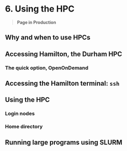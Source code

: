 # 6. Using the HPC

> **Page in Production**

## Why and when to use HPCs

## Accessing Hamilton, the Durham HPC

### The quick option, OpenOnDemand

## Accessing the Hamilton terminal: `ssh`

## Using the HPC

### Login nodes

### Home directory

## Running large programs using SLURM

